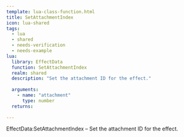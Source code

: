 ```yaml
---
template: lua-class-function.html
title: SetAttachmentIndex
icon: lua-shared
tags:
  - lua
  - shared
  - needs-verification
  - needs-example
lua:
  library: EffectData
  function: SetAttachmentIndex
  realm: shared
  description: "Set the attachment ID for the effect."
  
  arguments:
    - name: "attachment"
      type: number
  returns:
    
---
```


<div class="lua__search__keywords">
EffectData:SetAttachmentIndex &#x2013; Set the attachment ID for the effect.
</div>
